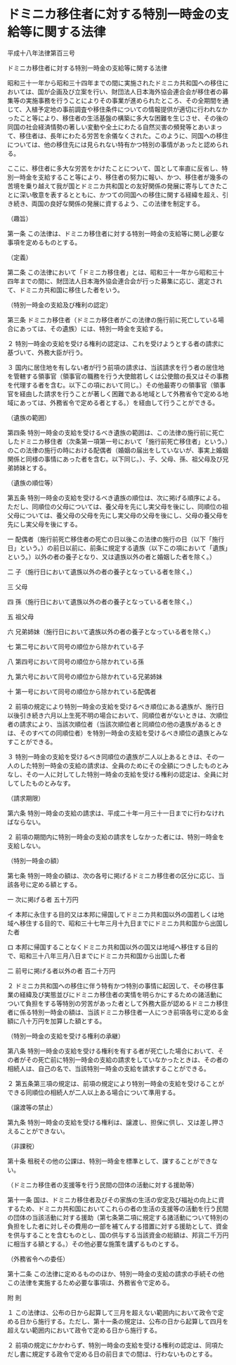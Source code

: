 # ドミニカ移住者に対する特別一時金の支給等に関する法律

平成十八年法律第百三号

ドミニカ移住者に対する特別一時金の支給等に関する法律

昭和三十一年から昭和三十四年までの間に実施されたドミニカ共和国への移住においては、国が企画及び立案を行い、財団法人日本海外協会連合会が移住者の募集等の実施事務を行うことによりその事業が進められたところ、その全期間を通じて、入植予定地の事前調査や移住条件についての情報提供が適切に行われなかったこと等により、移住者の生活基盤の構築に多大な困難を生じさせ、その後の同国の社会経済情勢の著しい変動や全土にわたる自然災害の頻発等とあいまって、移住者は、長年にわたる労苦を余儀なくされた。このように、同国への移住については、他の移住先には見られない特有かつ特別の事情があったと認められる。

ここに、移住者に多大な労苦をかけたことについて、国として率直に反省し、特別一時金を支給すること等により、移住者の努力に報い、かつ、移住者が幾多の苦境を乗り越えて我が国とドミニカ共和国との友好関係の発展に寄与してきたことに深い敬意を表するとともに、かつての同国への移住に関する経緯を超え、引き続き、両国の良好な関係の発展に資するよう、この法律を制定する。

（趣旨）

第一条 この法律は、ドミニカ移住者に対する特別一時金の支給等に関し必要な事項を定めるものとする。

（定義）

第二条 この法律において「ドミニカ移住者」とは、昭和三十一年から昭和三十四年までの間に、財団法人日本海外協会連合会が行った募集に応じ、選定されて、ドミニカ共和国に移住した者をいう。

（特別一時金の支給及び権利の認定）

第三条 ドミニカ移住者（ドミニカ移住者がこの法律の施行前に死亡している場合にあっては、その遺族）には、特別一時金を支給する。

２ 特別一時金の支給を受ける権利の認定は、これを受けようとする者の請求に基づいて、外務大臣が行う。

３ 国内に居住地を有しない者が行う前項の請求は、当該請求を行う者の居住地を管轄する領事官（領事官の職務を行う大使館若しくは公使館の長又はその事務を代理する者を含む。以下この項において同じ。）その他最寄りの領事官（領事官を経由した請求を行うことが著しく困難である地域として外務省令で定める地域にあっては、外務省令で定める者とする。）を経由して行うことができる。

（遺族の範囲）

第四条 特別一時金の支給を受けるべき遺族の範囲は、この法律の施行前に死亡したドミニカ移住者（次条第一項第一号において「施行前死亡移住者」という。）のこの法律の施行の時における配偶者（婚姻の届出をしていないが、事実上婚姻関係と同様の事情にあった者を含む。以下同じ。）、子、父母、孫、祖父母及び兄弟姉妹とする。

（遺族の順位等）

第五条 特別一時金の支給を受けるべき遺族の順位は、次に掲げる順序による。ただし、同順位の父母については、養父母を先にし実父母を後にし、同順位の祖父母については、養父母の父母を先にし実父母の父母を後にし、父母の養父母を先にし実父母を後にする。

一 配偶者（施行前死亡移住者の死亡の日以後この法律の施行の日（以下「施行日」という。）の前日以前に、前条に規定する遺族（以下この項において「遺族」という。）以外の者の養子となり、又は遺族以外の者と婚姻した者を除く。）

二 子（施行日において遺族以外の者の養子となっている者を除く。）

三 父母

四 孫（施行日において遺族以外の者の養子となっている者を除く。）

五 祖父母

六 兄弟姉妹（施行日において遺族以外の者の養子となっている者を除く。）

七 第二号において同号の順位から除かれている子

八 第四号において同号の順位から除かれている孫

九 第六号において同号の順位から除かれている兄弟姉妹

十 第一号において同号の順位から除かれている配偶者

２ 前項の規定により特別一時金の支給を受けるべき順位にある遺族が、施行日以後引き続き六月以上生死不明の場合において、同順位者がないときは、次順位者の請求により、当該次順位者（当該次順位者と同順位の他の遺族があるときは、そのすべての同順位者）を特別一時金の支給を受けるべき順位の遺族とみなすことができる。

３ 特別一時金の支給を受けるべき同順位の遺族が二人以上あるときは、その一人のした特別一時金の支給の請求は、全員のためにその全額につきしたものとみなし、その一人に対してした特別一時金の支給を受ける権利の認定は、全員に対してしたものとみなす。

（請求期限）

第六条 特別一時金の支給の請求は、平成二十年一月三十一日までに行わなければならない。

２ 前項の期間内に特別一時金の支給の請求をしなかった者には、特別一時金を支給しない。

（特別一時金の額）

第七条 特別一時金の額は、次の各号に掲げるドミニカ移住者の区分に応じ、当該各号に定める額とする。

一 次に掲げる者 五十万円

イ 本邦に永住する目的又は本邦に帰国してドミニカ共和国以外の国若しくは地域へ移住する目的で、昭和三十七年三月十九日までにドミニカ共和国から出国した者

ロ 本邦に帰国することなくドミニカ共和国以外の国又は地域へ移住する目的で、昭和三十八年三月八日までにドミニカ共和国から出国した者

二 前号に掲げる者以外の者 百二十万円

２ ドミニカ共和国への移住に伴う特有かつ特別の事情に起因して、その移住事業の経緯及び実態並びにドミニカ移住者の実情を明らかにするための諸活動について負担をする等特別の労苦があった者として外務大臣が認めるドミニカ移住者に係る特別一時金の額は、当該ドミニカ移住者一人につき前項各号に定める金額に八十万円を加算した額とする。

（特別一時金の支給を受ける権利の承継）

第八条 特別一時金の支給を受ける権利を有する者が死亡した場合において、その者がその死亡前に特別一時金の支給の請求をしていなかったときは、その者の相続人は、自己の名で、当該特別一時金の支給を請求することができる。

２ 第五条第三項の規定は、前項の規定により特別一時金の支給を受けることができる同順位の相続人が二人以上ある場合について準用する。

（譲渡等の禁止）

第九条 特別一時金の支給を受ける権利は、譲渡し、担保に供し、又は差し押さえることができない。

（非課税）

第十条 租税その他の公課は、特別一時金を標準として、課することができない。

（ドミニカ移住者の支援等を行う民間の団体の活動に対する援助等）

第十一条 国は、ドミニカ移住者及びその家族の生活の安定及び福祉の向上に資するため、ドミニカ共和国においてこれらの者の生活の支援等の活動を行う民間の団体の当該活動に対する援助（第七条第二項に規定する諸活動について特別の負担をした者に対しその費用の一部を補てんする措置に対する援助として、資金を供与することを含むものとし、国の供与する当該資金の総額は、邦貨二千万円に相当する額とする。）その他必要な施策を講ずるものとする。

（外務省令への委任）

第十二条 この法律に定めるもののほか、特別一時金の支給の請求の手続その他この法律を実施するため必要な事項は、外務省令で定める。

附 則

１ この法律は、公布の日から起算して三月を超えない範囲内において政令で定める日から施行する。ただし、第十一条の規定は、公布の日から起算して四月を超えない範囲内において政令で定める日から施行する。

２ 前項の規定にかかわらず、特別一時金の支給を受ける権利の認定は、同項ただし書に規定する政令で定める日の前日までの間は、行わないものとする。
